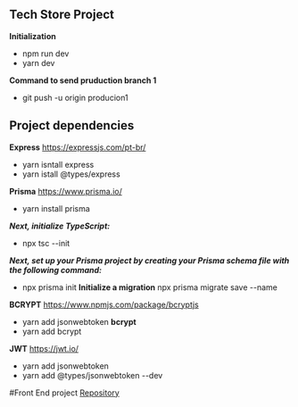 ## Tech Store Project 

**Initialization** 
* npm run dev
* yarn dev

**Command to send pruduction branch 1**
* git push -u origin producion1

## Project dependencies
**Express**
https://expressjs.com/pt-br/
* yarn isntall express
* yarn istall @types/express

**Prisma**
https://www.prisma.io/
* yarn install prisma

***Next, initialize TypeScript:***
* npx tsc --init

***Next, set up your Prisma project by creating your Prisma schema file with the following command:***
* npx prisma init
**Initialize a migration**
npx prisma migrate save --name 

**BCRYPT**
https://www.npmjs.com/package/bcryptjs
* yarn add jsonwebtoken
**bcrypt**
* yarn add bcrypt

**JWT**
https://jwt.io/
* yarn add jsonwebtoken
* yarn add @types/jsonwebtoken --dev

#Front End project <a href="https://github.com/eupivotto/DesafioFinal-Gama-Front-Xp50">Repository</a>
